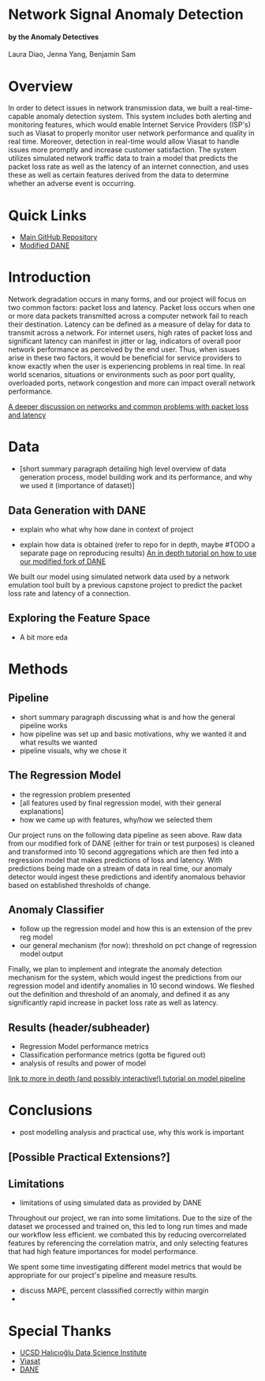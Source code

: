 # Network Signal Anomaly Detection
#### by the Anomaly Detectives
Laura Diao, Jenna Yang, Benjamin Sam

# Overview
In order to detect issues in network transmission data, we built a real-time-capable anomaly detection system. This system includes both alerting and monitoring features, which would enable Internet Service Providers (ISP's) such as Viasat to properly monitor user network performance and quality in real time. Moreover, detection in real-time would allow Viasat to handle issues more promptly and increase customer satisfaction. The system utilizes simulated network traffic data to train a model that predicts the packet loss rate as well as the latency of an internet connection, and uses these as well as certain features derived from the data to determine whether an adverse event is occurring.

# Quick Links
- [Main GitHub Repository](https://github.com/LauraDiao/Q2)
- [Modified DANE](https://github.com/jenna-my/modified_dane)

# Introduction
Network degradation occurs in many forms, and our project will focus on two common factors: packet loss and latency. Packet loss occurs when one or more data packets transmitted across a computer network fail to reach their destination. Latency can be defined as a measure of delay for data to transmit across a network. For internet users, high rates of packet loss and significant latency can manifest in jitter or lag, indicators of overall poor network performance as perceived by the end user. Thus, when issues arise in these two factors, it would be beneficial for service providers to know exactly when the user is experiencing problems in real time. In real world scenarios, situations or environments such as poor port quality, overloaded ports, network congestion and more can impact overall network performance.

[A deeper discussion on networks and common problems with packet loss and latency](network-domain.md)

# Data
- [short summary paragraph detailing high level overview of data generation process, model building work and its performance, and why we used it (importance of dataset)]

## Data Generation with DANE
- explain who what why how dane in context of project


- explain how data is obtained (refer to repo for in depth, maybe #TODO a separate page on reproducing results)
[An in depth tutorial on how to use our modified fork of DANE](dane-details.md)

We built our model using simulated network data used by a network emulation tool built by a previous capstone project to predict the packet loss rate and latency of a connection. 

## Exploring the Feature Space
- A bit more eda

# Methods

## Pipeline
- short summary paragraph discussing what is and how the general pipeline works
- how pipeline was set up and basic motivations, why we wanted it and what results we wanted
- pipeline visuals, why we chose it

## The Regression Model
- the regression problem presented
- [all features used by final regression model, with their general explanations]
- how we came up with features, why/how we selected them

Our project runs on the following data pipeline as seen above. Raw data from our modified fork of DANE (either for train or test purposes) is cleaned and transformed into 10 second aggregations which are then fed into a regression model that makes predictions of loss and latency. With predictions being made on a stream of data in real time, our anomaly detector would ingest these predictions and identify anomalous behavior based on established thresholds of change.  

## Anomaly Classifier
- follow up the regression model and how this is an extension of the prev reg model
- our general mechanism (for now): threshold on pct change of regression model output

Finally, we plan to implement and integrate the anomaly detection mechanism for the system, which would ingest the predictions from our regression model and identify anomalies in 10 second windows. We fleshed out the definition and threshold of an anomaly, and defined it as any significantly rapid increase in packet loss rate as well as latency.

## Results (header/subheader)
- Regression Model performance metrics
- Classification performance metrics (gotta be figured out)
- analysis of results and power of model

[link to more in depth (and possibly interactive!) tutorial on model pipeline](model-details.md)

# Conclusions
- post modelling analysis and practical use, why this work is important

## [Possible Practical Extensions?]

## Limitations
- limitations of using simulated data as provided by DANE

Throughout our project, we ran into some limitations. Due to the size of the dataset we processed and trained on, this led to long run times and made our workflow less efficient. we combated this by reducing overcorrelated features by referencing the correlation matrix, and only selecting features that had high feature importances for model performance.

We spent some time investigating different model metrics that would be appropriate for our project's pipeline and measure results.
- discuss MAPE, percent classsified correctly within margin
-


# Special Thanks
- [UCSD Halıcıoğlu Data Science Institute](https://datascience.ucsd.edu/)
- [Viasat](https://www.viasat.com/)
- [DANE](https://github.com/dane-tool/dane)
